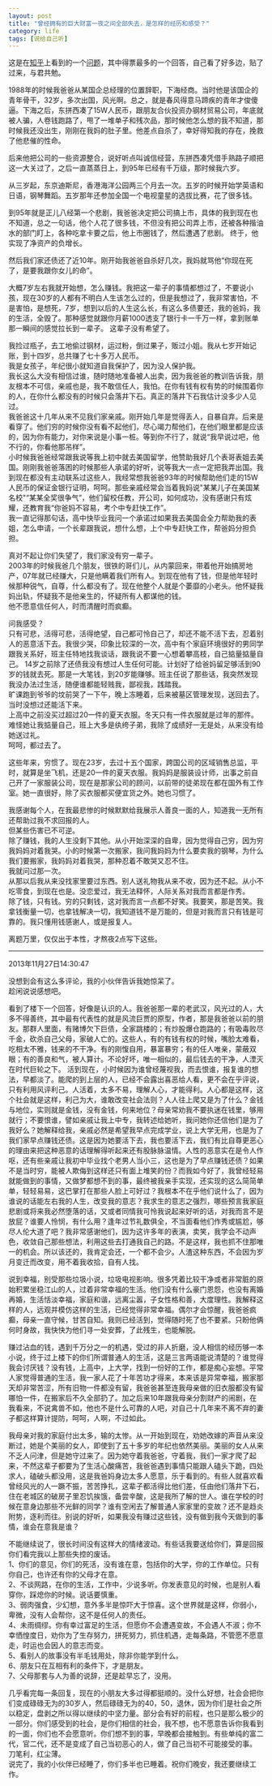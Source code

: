 ```yaml
---
layout: post
title: "曾经拥有的巨大财富一夜之间全部失去，是怎样的经历和感受？"
category: life
tags: [说给自己听]
---
```


这是在[知乎](http://www.zhihu.com/)上看到的一个[问题](http://www.zhihu.com/question/20664570)，其中得票最多的一个回答，自己看了好多边，贴了过来，与君共勉。

<!--break-->

1988年的时候我爸爸从某国企总经理的位置辞职，下海经商。当时他是该国企的青年骨干，32岁，多次出国，风光啊。总之，就是春风得意马蹄疾的青年才俊傻逼。下海之后，东拼西凑了15W人民币，跟朋友合伙投资办钢材贸易公司，年底就被人骗，人卷钱跑路了，甩了一堆单子和残次品，那时候他怎么想的我不知道，那时候我还没出生，刚刚在我妈的肚子里。他差点自杀了，幸好得知我的存在，挽救了他悲催的性命。


后来他把公司的一些资源整合，说好听点叫诚信经营，东拼西凑凭借手熟路子顺把这一大关过了，之后一直蒸蒸日上，到95年已经有千万级，那时候我六岁。


从三岁起，东京迪斯尼，香港海洋公园两三个月去一次。五岁的时候开始学英语和日语，钢琴舞蹈。五岁那年还参加全国一个电视童星的选拔比赛，花了很多钱。


到95年就是正儿八经第一个悲剧，我爸爸决定把公司搞上市，具体的我到现在也不知道，总之一句话，他个人花了很多钱，不但没有把公司弄上市，还被各种揩油水的部门盯上，各种吃拿卡要之后，他上市圈钱了，然后遭遇了悲剧。
终于，他实现了净资产的负增长。


然后我们家还债还了近10年。刚开始我爸爸自杀好几次，我妈就骂他“你现在死了，是要我跟你女儿的命”。


大概7岁左右我就开始想，怎么赚钱。我把这一辈子的事情都想过了，不要说小孩，现在30岁的人都有不明白人生该怎么过的，但是我想过了，我非常害怕，不是害怕，是想死，7岁，想到以后的人生这么长，有这么多债要还，我的爸妈，我的生活，全毁了。那种感觉就跟你月薪1000透支了银行卡一千万一样，拿到账单那一瞬间的感觉拉长到一辈子。
这辈子没有希望了。


我捡过瓶子，去工地偷过钢材，运过粉，倒过果子，贩过小姐。我从七岁开始记账，到十四岁，总共赚了七十多万人民币。  
我是女孩子，年纪很小就知道自我保护了，因为没人保护我。  
我长这么大没有相信过谁，随时随地准备被人出卖，因为我爸爸的教训告诉我，朋友根本不可信，亲戚也是，我不敢信任人，我怕。在你有钱有权有势的时候围着你的人，在你什么都没有的时候只会落井下石。真正的落井下石我估计没多少人见过。  
我爸爸这十几年从来不见我们家亲戚。刚开始几年是觉得丢人，自暴自弃。后来是看穿了。他们穷的时候你没有看不起他们，尽心竭力帮他们，在他们眼里都是应该的，因为你有能力，对你来说是小事一桩。等到你不行了，就说“我早说过吧，他不行的，你看他那吊样”。  
小时候我爸爸经常跟我说等我上初中就去美国留学，他赞助我好几个表哥表姐去美国。刚刚我爸爸落困的时候那些人承诺的好听，说等我大一点一定把我弄出国。我到现在都没有主动联系过这些人，我经常想我爸爸93年的时候帮助他们走的15W人民币的保证金银行证明，呵呵。那些亲戚经常会当着我妈说"某某儿子在美国某名校"“某某全奖很争气”，他们留校任教，开公司，如何成功，没有感谢只有炫耀，还教育我“你爸妈不容易，考个中专赶快工作”。  
我一直记得那句话，高中快毕业我问一个承诺过如果我去美国会全力帮助我的表姐，怎么申请，一个长辈跟我说，想什么想，上个中专赶快工作，帮爸妈分担负担。


真对不起让你们失望了，我们家没有穷一辈子。  
2003年的时候我爸几个朋友，很铁的哥们儿，从内蒙回来，带着他开始搞房地产，07年就已经赚大，只是他瞒着我们所有人。到现在他有了钱，但是他年轻时候那种锐气，自尊，什么都没有了。现在他整个人就是个萎靡的小老头。他怀疑我妈出轨，怀疑我不是他亲生的，怀疑所有人都谋他的钱。  
他不愿意信任何人，时而清醒时而疯癫。


问我感受？  
只有可悲，活得可悲，活得绝望，自己都可怜自己了，却还不能不活下去，忍着别人的恶意活下去。我很少哭，印象比较深的一次，高中有个家庭环境很好的男同学跟我关系好，班主任特地找我谈话，跟我说不要一心想着攀高枝，自己掂量掂量自己。
14岁之前除了还债我没有想过人生任何可能。计划好了给爸妈留足够活到90岁的钱就去死。那是一大笔钱，到20岁能赚够。班主任说了那些话，我突然发现我没办法过生活，随便谁都能轻贱我，鄙视我，践踏我。  
旷课跑到爷爷的坟前哭了一下午，晚上冻睡着，后来被墓区管理发现，送回去了。  
当时没想过还能活下来。  
上高中之前没买过超过20一件的夏天衣服。冬天只有一件衣服就是过年的那件。难怪她让我掂量自己，班上大多是纨绔子弟，我除了成绩好一无是处，从来没有给她送过礼。  
呵呵，都过去了。


这些年来，穷惯了。现在23岁，去过十五个国家，跨国公司的区域销售总监，平时，就算是坐飞机，还是20一件的夏天衣服。我妈妈是服装设计师，出事之前自己开了一家服装公司，现在是那家公司的顾问，以前带的徒弟现在都在国外有工作室。她一直很好，除了买衣服都买便宜货之外。她也习惯了。


我感谢每个人，在我最悲惨的时候默默给我展示人善良一面的人，知道我一无所有还帮助过我不求回报的人。  
但某些伤害已不可逆。  
除了赚钱，我的人生没剩下其他。从小开始深深的自卑，因为觉得自己穷，因为穷我妈妈对着我哭。小的时候第一次搬家，我问我妈妈为什么要卖我的钢琴，为什么我们要搬家，我妈妈对着我哭，那种忍着不敢哭又忍不住。  
我就问过那一次。  
从那以后我从来没找家里要过东西。别人送礼物我从来不收，因为还不起。从小不吃零食，到现在也是。没恋爱过，我无法释怀，人际关系对我而言都是作秀。  
除了钱，只有钱。穷的只剩钱，这对我而言一点都不好笑。我要笑，那是苦笑。我拿钱衡量一切，也拿钱解决一切，我知道钱不是万能的，但是对我而言只有钱是可靠的。我只懂用钱感谢人，或是报复人。


离题万里，仅仅出于本性，才熬夜2点写下这些。
***
2013年11月27日14:30:47

没想到会有这么多评论，我的小伙伴告诉我她惊呆了。  
趁闲说说感想吧。


看到了楼下一个回答，好像是认识的人。我爸爸那一辈的老武汉，风光过的人，大多不得善终，其中最有代表性的就是风流巨贾的原型，作者，那是我爸爸以前的朋友。那群人里面，有赌博欠下巨债，全家跳楼的；有炒股爆仓跑路的；有吸毒败尽千金，砍杀自己父母，家破人亡的。这些人，有的有钱有权的时候，嘴脸太难看，吃相太不雅，钱来的不干净。有的刚愎自用，暴富暴穷；有的任人唯亲，蒙蔽双眼；有的善良和气，被人算计。不论好坏，唯一相似的，最后钱去的干净，人湮灭在时代巨轮之下。
活到现在，小时候因为谁曾经蔑视我，而去恨谁，报复谁的想法，早都淡了。能爬的到上层的人，已经不会露出喜恶给人看，更不会在乎评说，只有利用风评利己。人活着，太多不易，理解人心，才能得利。人心都是这样，这个社会就是这样，利己为大，谁敢改变社会法则？人人往上爬又是为了什么？金钱与地位，实则就是金钱，没有金钱，何来地位？母亲常劝我不要执迷在钱里，够用就行；不要恨谁，譬如亲戚让我上中专，我转述给她听，我问她你还信他们是为了我好么？她解释给我，亲戚必然是希望我早点完成学业，说上大学无用，也是为了我们家早点赚钱还债。这是因为她要活下去，我也要活下去，我们有比自尊更恶心的理由来把这种恶意的话理解得听起来还有股脉脉温情。人性的恶意实在是令人作呕，还有些亲戚让我初中毕业找个老男人当小三，这也是为了早点赚钱还债？如果不是当时穷，能被人欺侮到这样还只有面上堆笑的份？而我如今好了，我曾经轻易就能做到的事情，又做梦都想不到的事，最终被我亲手实现，还实现的这么简简单单，轻轻易易，这巴掌打在那些人脸上可好过？我根本不在乎他们说什么了，因为谁说的话能左右我的人生，改变我的意志？我求生的意志之强烈，哪些预言我家庭悲剧或将来我必然堕落的话，又或者同情我可怜我说起来好听的话，对我而言不是放屁？谁要人怜悯，有什么用？逢年过节礼数俱全，不当面看他们作秀或尴尬，够尽人伦大道了吧？我非常感谢他们，因为这许多年的表演，卖笑，我学会不动声色，收敛自己那些想法，利用这些去打通我自己的路。不是这样，我也抓不住那唯一的机会。所以该还的，我肯定会还，一个都不会少。人渣这种东西，不会因为岁月变迁而改变，用不着我收拾，自有人找。


说到幸福，别受那些垃圾小说，垃圾电视影响。很多凭着比较干净或者非常脏的原始积累坐稳江山的人，过着非常幸福的生活。他们没有什么豪门恩怨，也没有离婚再婚，生活恬淡幸福，家庭和谐，远离尘嚣，子女性格和善，大度理性。我解释这样的人，远观并模仿这样的生活，已经觉得非常幸福。偶尔才会惊醒，我爸爸疯癫，母亲一直守候，甘苦自知。我则已经活到，觉得随时死了也不要紧。只盼他俩何时身故，我快快为他们寻一处安葬，了此残生，也能解脱。


赚过沾血的钱，遇到千万分之一的机遇，受过的非人折磨，没人相信的经历够一本小说，终于过上楼下的你们所谓普通人的生活，这是三言两语能说清楚的？谁觉得我会讨厌钱？没有钱，上高中，上大学，找到一份好的工作，都是痴心妄想。平常人家觉得普通的生活，我一家人花了十年苦功才得来，本来该是异常幸福，搬家那天却非常苦涩，所有旧物一件都没有留，我爸爸甚至连我母亲做的旧衣服都没有留哪怕一件，在搬家后不久全部扔了。加之后来10年跟我母亲分割财产的闹剧，在我看来，不说禽兽不如，他也不是什么可靠的人吧，对自己十几年来不离不弃的妻子都这样算计提防，呵呵，人啊，不过如此。


我母亲对我的家庭付出太多，输的太惨。从一开始到现在，劝她改嫁的声音从来没断过，她是个美丽的女人，即使到了五十多岁的年纪也依然美丽。美丽的女人从来不乏人问津，但是她守过来了。因为她守着我爸爸，守着我，我们一家才爬了起来，不然这辈子都要为了生活心酸痛苦，我爸爸遇到事情只能跟人磕头下跪，四处求人，磕破头都没用，这是我爸妈身边太多人愿意，乐于看到的。有些人就喜欢看曾经风光的人一蹶不振，苦苦挣扎，这辈子都活得比他们差，任由他们落井下石，住在老城区的破房子里忍饥挨饿，备尝辛酸，这是我所了解的世人。谁在学校的时候在意身边那些不光鲜的同学？谁有空闲去了解普通人家家里的变故？还不是趋炎附势，逐利而往。别说的好听，如果我没有赚过这些钱，没有做到我今天做到的事情，谁会在意我是谁？


不能继续说了，很长时间没有这样大的情绪波动。有些话我要送给你们，算是回报你们看完我以上那些失控的废话。  
1、你们的意见，你们的死活，没有谁在意，包括你的大学，你的工作单位。只有你自己，也许还有你的父母才在意。  
2、不谈网路，在你的生活，工作中，少说多听。你发表意见的时候，也是别人看穿你，踩熄你的时候。说话要慎重。  
3、弱肉强食，少幻想，意外多半是惊吓大于惊喜。这个世界就是这样，你弱小，卑微，没有人会帮你，这不是任何人的责任。  
4、未雨绸缪。你有幸过富足的生活，但愿你不会遭遇变故，不会遇人不淑；你不幸恓惶度日，劝你为了生存努力，拼死努力，抓住机遇，走每条路，不管愿不愿意走，时运也会因人的意志而变。  
5、看别人的故事没有半毛钱用处，除非你能学到什么。  
6、朋友只在互相有利的条件下，才是朋友。  
7、父母那套与人为善的说辞，还是趁早忘了，没用。  


几乎看完每一条回复，现在的小朋友大多过得都挺顺的。没什么好想，社会会把你们变成碌碌无为的30岁人，然后碌碌无为的40，50，退休，因为你们是社会之所以稳定，盘剥之所以得以继续的中坚力量。部分会有好的前程，也只是那么极少的一部分。你们感受到的社会，是你们相信的社会，我不想，也不愿意告诉你我看到的一面，你们也不会愿意听。你们想不到的事，早晚都会接触到。有些单纯的富二代，官二代，还不是变成了自己当初恶心的人，做了自己当初不可能接受的事。
刀笔利，红尘薄。  
说完了，我的小伙伴已经睡了，你们多半也已睡着。祝你们晚安，我还要继续工作。